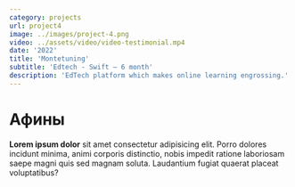 ```yaml
---
category: projects
url: project4
image: ../images/project-4.png
video: ../assets/video/video-testimonial.mp4
date: '2022'
title: 'Montetuning'
subtitle: 'Edtech - Swift – 6 month'
description: 'EdTech platform which makes online learning engrossing.'
---
```


# Афины
**Lorem ipsum dolor** sit amet consectetur adipisicing elit. Porro dolores incidunt minima, animi corporis distinctio, nobis impedit ratione laboriosam saepe magni quis sed magnam soluta. Laudantium fugiat quaerat placeat voluptatibus?
